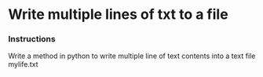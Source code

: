 # Write multiple lines of txt to a file

### Instructions
Write a method in python to write multiple line of text contents into a text file mylife.txt
